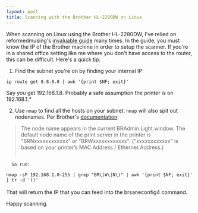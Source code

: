 ```yaml
---
layout: post
title: Scanning with the Brother HL-2280DW on Linux
---
```


When scanning on Linux using the Brother HL-2280DW, I've relied on reformedmusing's [invaluable guide](https://reformedmusings.wordpress.com/2013/01/26/setting-up-a-brother-hl-2280dw-in-ubuntu-12-10/) many times. In the guide, you must know the IP of the Brother machine in order to setup the scanner. If you're in a shared office setting like me where you don't have access to the router, this can be difficult. Here's a quick tip:

1.  Find the subnet you're on by finding your internal IP:

   ```ip route get 8.8.8.8 | awk '{print $NF; exit}'```      

   Say you get 192.168.1.8. Probably a safe assumption the printer is on 192.168.1.* 

2.  Use `nmap` to find all the hosts on your subnet. `nmap` will also spit out nodenames. Per Brother's [documentation](https://www.brother-usa.com/VirData/Content/en-US%5CLabelPrinters%5CConsumer%5CNetworkUsersManual%5CNUG_QL710W_720NW_EN.pdf): 

   >The node name appears in the current BRAdmin Light window. The default node name of the print server in the printer is "BRNxxxxxxxxxxxx" or "BRWxxxxxxxxxxxx". ("xxxxxxxxxxxx" is based on your printer’s MAC Address / Ethernet Address.)<br/><br/>

      So run:
   
   ``nmap -sP 192.168.1.0-255 | grep "BR\(W\|N\)" | awk '{print $NF; exit}' | tr -d '()'``<br/><br/> 
   That will return the IP that you can feed into the brsaneconfig4 command. 

Happy scanning.
